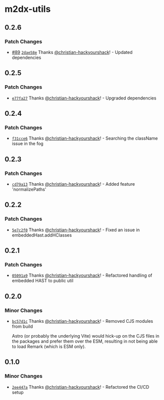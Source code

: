 # m2dx-utils

## 0.2.6

### Patch Changes

- [#89](https://github.com/christian-hackyourshack/npm/pull/89) [`2dae58e`](https://github.com/christian-hackyourshack/npm/commit/2dae58ea85eb656895c98d8703be7aae1593a1c4) Thanks [@christian-hackyourshack](https://github.com/christian-hackyourshack)! - Updated dependencies

## 0.2.5

### Patch Changes

- [`e77fa27`](https://github.com/christian-hackyourshack/npm/commit/e77fa27288574bddf1aaaf37f82eee24dd5f5518) Thanks [@christian-hackyourshack](https://github.com/christian-hackyourshack)! - Upgraded dependencies

## 0.2.4

### Patch Changes

- [`f31cce6`](https://github.com/christian-hackyourshack/npm/commit/f31cce6027030ce0da4f72e16f96600843cb4a6e) Thanks [@christian-hackyourshack](https://github.com/christian-hackyourshack)! - Searching the className issue in the fog

## 0.2.3

### Patch Changes

- [`cd79a13`](https://github.com/christian-hackyourshack/npm/commit/cd79a138419d83c06e8b920339f86407c2a77403) Thanks [@christian-hackyourshack](https://github.com/christian-hackyourshack)! - Added feature 'normalizePaths'

## 0.2.2

### Patch Changes

- [`5e7c2f0`](https://github.com/christian-hackyourshack/npm/commit/5e7c2f0b0effd0660f1fb9ded44e16daf7b0000b) Thanks [@christian-hackyourshack](https://github.com/christian-hackyourshack)! - Fixed an issue in embeddedHast.addHClasses

## 0.2.1

### Patch Changes

- [`05091a9`](https://github.com/christian-hackyourshack/npm/commit/05091a9f6c301026a171276ff86ba9ef154f81a6) Thanks [@christian-hackyourshack](https://github.com/christian-hackyourshack)! - Refactored handling of embedded HAST to public util

## 0.2.0

### Minor Changes

- [`bc57d1c`](https://github.com/christian-hackyourshack/npm/commit/bc57d1c1c561671a43b9ad0b776986a8604e101e) Thanks [@christian-hackyourshack](https://github.com/christian-hackyourshack)! - Removed CJS modules from build

  Astro (or probably the underlying Vite) would hick-up on the CJS files in the packages and prefer them over the ESM, resulting in not being able to load Remark (which is ESM only).

## 0.1.0

### Minor Changes

- [`2ee447a`](https://github.com/christian-hackyourshack/npm/commit/2ee447ad7631750c84ab69175aa7da134b3fb1f5) Thanks [@christian-hackyourshack](https://github.com/christian-hackyourshack)! - Refactored the CI/CD setup

